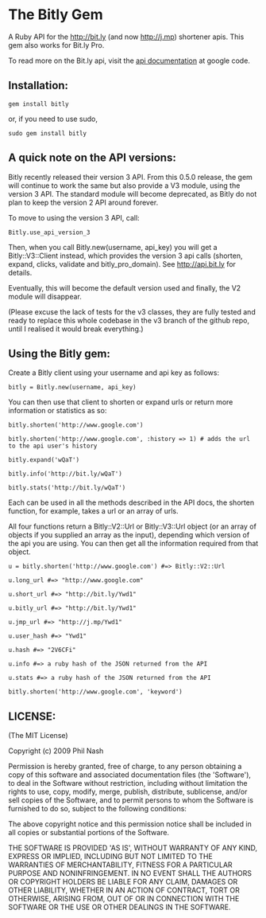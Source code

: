 The Bitly Gem
=============

A Ruby API for the http://bit.ly (and now http://j.mp) shortener apis. This gem also works for Bit.ly Pro.

To read more on the Bit.ly api, visit the [api documentation](http://code.google.com/p/bitly-api/wiki/ApiDocumentation) at google code.


Installation:
-------------

    gem install bitly

or, if you need to use sudo,

    sudo gem install bitly


A quick note on the API versions:
---------------------------------

Bitly recently released their version 3 API. From this 0.5.0 release, the gem will continue to work the same but also provide a V3 module, using the version 3 API. The standard module will become deprecated, as Bitly do not plan to keep the version 2 API around forever.

To move to using the version 3 API, call:

    Bitly.use_api_version_3

Then, when you call Bitly.new(username, api_key) you will get a Bitly::V3::Client instead, which provides the version 3 api calls (shorten, expand, clicks, validate and bitly_pro_domain). See http://api.bit.ly for details.

Eventually, this will become the default version used and finally, the V2 module will disappear.

(Please excuse the lack of tests for the v3 classes, they are fully tested and ready to replace this whole codebase in the v3 branch of the github repo, until I realised it would break everything.)


Using the Bitly gem:
--------------------

Create a Bitly client using your username and api key as follows:

    bitly = Bitly.new(username, api_key)

You can then use that client to shorten or expand urls or return more information or statistics as so:

    bitly.shorten('http://www.google.com')

    bitly.shorten('http://www.google.com', :history => 1) # adds the url to the api user's history

    bitly.expand('wQaT')

    bitly.info('http://bit.ly/wQaT')

    bitly.stats('http://bit.ly/wQaT')

Each can be used in all the methods described in the API docs, the shorten function, for example, takes a url or an array of urls.

All four functions return a Bitly::V2::Url or Bitly::V3::Url object (or an array of objects if you supplied an array as the input), depending which version of the api you are using. You can then get all the information required from that object.

    u = bitly.shorten('http://www.google.com') #=> Bitly::V2::Url

    u.long_url #=> "http://www.google.com"

    u.short_url #=> "http://bit.ly/Ywd1"

    u.bitly_url #=> "http://bit.ly/Ywd1"

    u.jmp_url #=> "http://j.mp/Ywd1"

    u.user_hash #=> "Ywd1"

    u.hash #=> "2V6CFi"

    u.info #=> a ruby hash of the JSON returned from the API

    u.stats #=> a ruby hash of the JSON returned from the API

    bitly.shorten('http://www.google.com', 'keyword')


LICENSE:
--------

(The MIT License)

Copyright (c) 2009 Phil Nash

Permission is hereby granted, free of charge, to any person obtaining
a copy of this software and associated documentation files (the
'Software'), to deal in the Software without restriction, including
without limitation the rights to use, copy, modify, merge, publish,
distribute, sublicense, and/or sell copies of the Software, and to
permit persons to whom the Software is furnished to do so, subject to
the following conditions:

The above copyright notice and this permission notice shall be
included in all copies or substantial portions of the Software.

THE SOFTWARE IS PROVIDED 'AS IS', WITHOUT WARRANTY OF ANY KIND,
EXPRESS OR IMPLIED, INCLUDING BUT NOT LIMITED TO THE WARRANTIES OF
MERCHANTABILITY, FITNESS FOR A PARTICULAR PURPOSE AND NONINFRINGEMENT.
IN NO EVENT SHALL THE AUTHORS OR COPYRIGHT HOLDERS BE LIABLE FOR ANY
CLAIM, DAMAGES OR OTHER LIABILITY, WHETHER IN AN ACTION OF CONTRACT,
TORT OR OTHERWISE, ARISING FROM, OUT OF OR IN CONNECTION WITH THE
SOFTWARE OR THE USE OR OTHER DEALINGS IN THE SOFTWARE.
